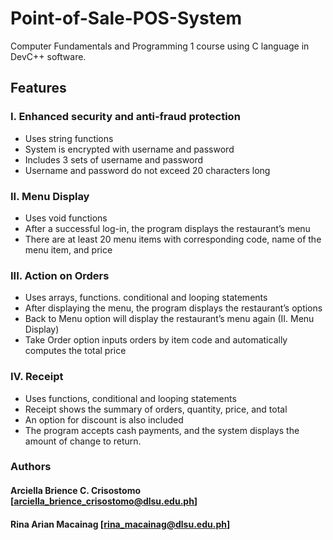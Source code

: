 # Point-of-Sale-POS-System
Computer Fundamentals and Programming 1 course using C language in DevC++ software.

## Features

### I.	Enhanced security and anti-fraud protection 
<ul>
  <li>Uses string functions</li>
  <li>System is encrypted with username and password</li>
  <li>Includes 3 sets of username and password</li>
  <li>Username and password do not exceed 20 characters long</li>
</ul>

### II. Menu Display
<ul>
  <li>Uses void functions</li>
  <li>After a successful log-in, the program displays the restaurant’s menu</li>
  <li>There are at least 20 menu items with corresponding code, name of the menu item, and price</li>
</ul>

### III. Action on Orders
<ul>
  <li>Uses arrays, functions. conditional and looping statements</li>
  <li>After displaying the menu, the program displays the restaurant’s options</li>
  <li>Back to Menu option will display the restaurant’s menu again (II. Menu Display)</li>
  <li>Take Order option inputs orders by item code and automatically computes the total price</li>
</ul>

### IV. Receipt
<ul>
  <li>Uses functions, conditional and looping statements</li>
  <li>Receipt shows the summary of orders, quantity, price, and total</li>
  <li>An option for discount is also included</li>
  <li>The program accepts cash payments, and the system displays the amount of change to return.</li>
</ul>

### Authors

#### Arciella Brience C. Crisostomo [arciella_brience_crisostomo@dlsu.edu.ph]

#### Rina Arian Macainag [rina_macainag@dlsu.edu.ph]
